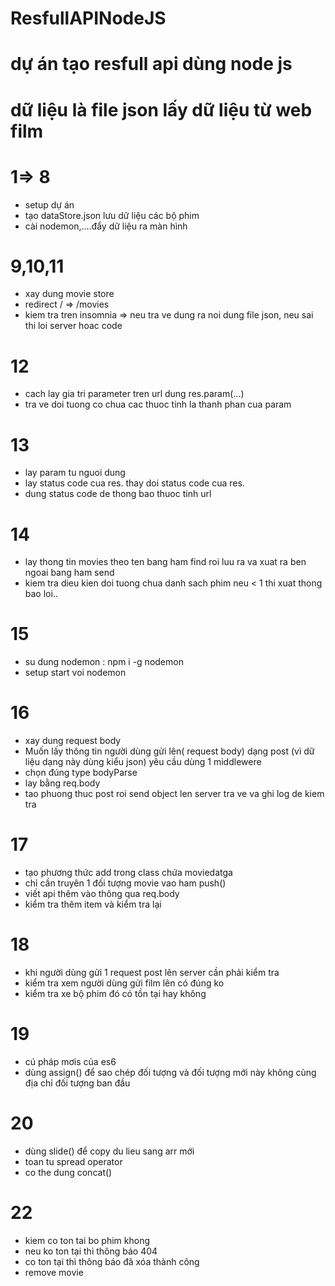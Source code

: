 # ResfullAPINodeJS

# dự án tạo resfull api dùng node js

# dữ liệu là file json lấy dữ liệu từ web film

# 1=> 8

- setup dự án
- tạo dataStore.json lưu dữ liệu các bộ phim
- cài nodemon,....đẩy dữ liệu ra màn hình

# 9,10,11

- xay dung movie store
- redirect / => /movies
- kiem tra tren insomnia => neu tra ve dung ra noi dung file json, neu sai thi loi server hoac code

# 12

- cach lay gia tri parameter tren url dung res.param(...)
- tra ve doi tuong co chua cac thuoc tinh la thanh phan cua param

# 13

- lay param tu nguoi dung
- lay status code cua res. thay doi status code cua res.
- dung status code de thong bao thuoc tinh url

# 14

- lay thong tin movies theo ten bang ham find roi luu ra va xuat ra ben ngoai bang ham send
- kiem tra dieu kien doi tuong chua danh sach phim neu < 1 thi xuat thong bao loi..

# 15

- su dung nodemon : npm i -g nodemon
- setup start voi nodemon

# 16

- xay dung request body
- Muốn lấy thông tin người dùng gửi lên( request body) dạng post (vì dữ liệu dạng này dùng kiểu json) yêu cầu dùng 1 middlewere
- chọn đúng type bodyParse
- lay bằng req.body
- tao phuong thuc post roi send object len server tra ve va ghi log de kiem tra

# 17

- tạo phương thức add trong class chứa moviedatga
- chỉ cần truyên 1 đối tượng movie vao ham push()
- viết api thêm vào thông qua req.body
- kiểm tra thêm item và kiểm tra lại

# 18

- khi người dùng gửi 1 request post lên server cần phải kiểm tra
- kiểm tra xem người dùng gửi film lên có đúng ko
- kiểm tra xe bộ phim đó có tồn tại hay không

# 19

- cú pháp mơis của es6
- dùng assign() để sao chép đối tượng và đối tượng mới này không cùng địa chỉ đối tượng ban đầu

# 20

- dùng slide() để copy du lieu sang arr mới
- toan tu spread operator
- co the dung concat()

# 22

- kiem co ton tai bo phim khong
- neu ko ton tại thi thông báo 404
- co ton tại thì thông báo đã xóa thành công
- remove movie

